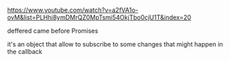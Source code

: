 https://www.youtube.com/watch?v=a2fVA1o-ovM&list=PLHhi8ymDMrQZ0MpTsmi54OkjTbo0cjU1T&index=20

deffered came before Promises

it's an object that allow to subscribe to some changes that might happen in the callback
